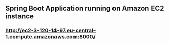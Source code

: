 ## Spring Boot Application running on Amazon EC2 instance
### http://ec2-3-120-14-97.eu-central-1.compute.amazonaws.com:8000/
